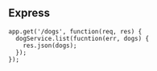 ##  Express

    app.get('/dogs', function(req, res) {
      dogService.list(fucntion(err, dogs) {
        res.json(dogs);
      });
    });

    

